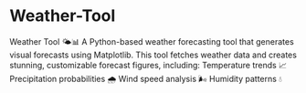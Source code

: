 # Weather-Tool
Weather Tool 🌤️📊 A Python-based weather forecasting tool that generates visual forecasts using Matplotlib.  This tool fetches weather data and creates stunning, customizable forecast figures, including:  Temperature trends 📈 Precipitation probabilities 🌧️ Wind speed analysis 🌬️ Humidity patterns 💧
